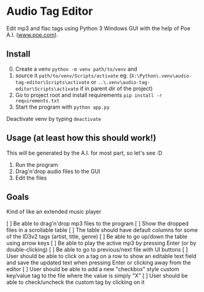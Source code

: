 # Audio Tag Editor

Edit mp3 and flac tags using Python 3 Windows GUI with the help of Poe A.I. (www.poe.com).

## Install

0. Create a venv `python -m venv path/to/venv` and 
1. source it `path/to/venv/Scripts/activate` eg. (`X:\Python\.venv\audio-tag-editor\Scripts\activate` or `..\.venv\audio-tag-editor\Scripts\activate` if in parent dir of the project)
2. Go to project root and install requirements `pip install -r requirements.txt`
3. Start the program with `python app.py`

Deactivate venv by typing `deactivate`

## Usage (at least how this should work!)

This will be generated by the A.I. for most part, so let's see :D

1. Run the program
2. Drag'n'drop audio files to the GUI
3. Edit the files

## Goals

Kind of like an extended music player

[ ] Be able to drag'n'drop mp3 files to the program
[ ] Show the dropped files in a scrollable table
[ ] The table should have default columns for some of the ID3v2 tags (artist, title, genre)
[ ] Be able to go up/down the table using arrow keys
[ ] Be able to play the active mp3 by pressing Enter (or by double-clicking)
[ ] Be able to go to previous/next file with UI buttons
[ ] User should be able to click on a tag on a row to show an editable text field and save the updated text when pressing Enter or clicking away from the editor
[ ] User should be able to add a new "checkbox" style custom key/value tag to the file where the value is simply "X"
[ ] User should be able to check/uncheck the custom tag by clicking on it
